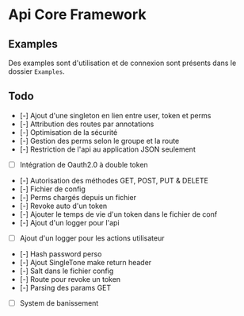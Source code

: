# Api Core Framework
## Examples
Des examples sont d'utilisation et de connexion sont présents dans le dossier `Examples`.

## Todo
* [-] Ajout d'une singleton en lien entre user, token et perms
* [-] Attribution des routes par annotations
* [-] Optimisation de la sécurité
* [-] Gestion des perms selon le groupe et la route
* [-] Restriction de l'api au application JSON seulement
* [ ] Intégration de Oauth2.0 à double token
* [-] Autorisation des méthodes GET, POST, PUT & DELETE
* [-] Fichier de config
* [-] Perms chargés depuis un fichier
* [-] Revoke auto d'un token
* [-] Ajouter le temps de vie d'un token dans le fichier de conf
* [-] Ajout d'un logger pour l'api
* [ ] Ajout d'un logger pour les actions utilisateur
* [-] Hash password perso
* [-] Ajout SingleTone make return header
* [-] Salt dans le fichier config
* [-] Route pour revoke un token
* [-] Parsing des params GET
* [ ] System de banissement